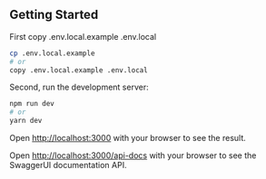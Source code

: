 ## Getting Started

First copy .env.local.example .env.local

```bash
cp .env.local.example
# or
copy .env.local.example .env.local
```

Second, run the development server:

```bash
npm run dev
# or
yarn dev
```

Open [http://localhost:3000](http://localhost:3000) with your browser to see the result.

Open [http://localhost:3000/api-docs](http://localhost:3000/api-docs) with your browser to see the SwaggerUI documentation API.

